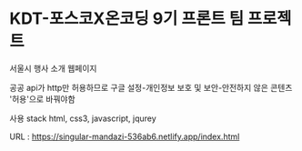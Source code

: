 # KDT-포스코X온코딩 9기 프론트 팀 프로젝트
서울시 행사 소개 웹페이지

공공 api가 http만 허용하므로
구글 설정-개인정보 보호 및 보안-안전하지 않은 콘텐츠 '허용'으로 바꿔야함

사용 stack
html, css3, javascript, jqurey


URL : https://singular-mandazi-536ab6.netlify.app/index.html
